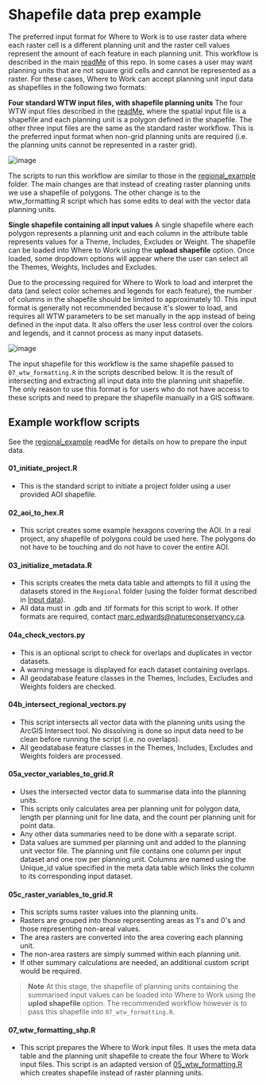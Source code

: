 # Shapefile data prep example

The preferred input format for Where to Work is to use raster data where each raster cell is a different planning unit and
the raster cell values represent the amount of each feature in each planning unit. 
This workflow is described in the main [readMe](https://github.com/NCC-CNC/wtw-data-prep) of this repo.
In some cases a user may want planning units that are not square grid cells and cannot be represented as a raster. For these
cases, Where to Work can accept planning unit input data as shapefiles in the following two formats:

**Four standard WTW input files, with shapefile planning units** 
The four WTW input files described in the [readMe](https://github.com/NCC-CNC/wtw-data-prep), where the spatial input file 
is a shapefile and each planning unit is a polygon defined in the shapefile. The other three input files are the same as the
standard raster workflow. This is the preferred input format when non-grid  planning units are required (i.e. the planning 
units cannot be represented in a raster grid).

![image](https://user-images.githubusercontent.com/10728298/236540944-baa83277-74de-4d87-aa29-03d57a9c5d61.png)

The scripts to run this workflow are similar to those in the [regional_example](https://github.com/NCC-CNC/wtw-data-prep/regional_example) 
folder. The main changes are that instead of creating raster planning units we use a shapefile of polygons. The other change is to the 
wtw_formatting.R script which has some edits to deal with the vector data planning units.

**Single shapefile containing all input values** 
A single shapefile where each polygon represents a planning unit and each column in the attribute table represents values for a Theme, 
Includes, Excludes or Weight. The shapefile can be loaded into Where to Work using the **upload shapefile** option. Once loaded, some 
dropdown options will appear where the user can select all the Themes, Weights, Includes and Excludes.

Due to the processing required for Where to Work to load and interpret the data (and select color schemes and legends for each feature), 
the number of columns in the shapefile should be limited to approximately 10. This input format is generally not recommended because 
it's slower to load, and requires all WTW parameters to be set manually in the app instead of being defined in the input data. It also
offers the user less control over the colors and legends, and it cannot process as many input datasets.

![image](https://user-images.githubusercontent.com/10728298/236540991-590fecc4-c1a4-4f5d-af8a-6902d15ae5c0.png)

The input shapefile for this workflow is the same shapefile passed to `07_wtw_formatting.R` in the scripts described below.
It is the result of intersecting and extracting all input data into the planning unit shapefile. The only reason to use this format
is for users who do not have access to these scripts and need to prepare the shapefile manually in a GIS software.


## Example workflow scripts

See the [regional_example](https://github.com/NCC-CNC/wtw-data-prep/regional_example) readMe for details on how to prepare the
input data.

#### 01_initiate_project.R

- This is the standard script to initiate a project folder using a user provided
AOI shapefile.

#### 02_aoi_to_hex.R

- This script creates some example hexagons covering the AOI. In a real project,
any shapefile of polygons could be used here. The polygons do not have to be touching
and do not have to cover the entire AOI.

#### 03_initialize_metadata.R

- This scripts creates the meta data table and attempts to fill it using the
datasets stored in the `Regional` folder (using the folder format described in
[Input data](#input-data)).
- All data must in .gdb and .tif formats for this script to work. If other
formats are required, contact marc.edwards@natureconservancy.ca.

#### 04a_check_vectors.py

- This is an optional script to check for overlaps and duplicates in vector
datasets.
- A warning message is displayed for each dataset containing overlaps.
- All geodatabase feature classes in the Themes, Includes, Excludes and Weights
folders are checked.

#### 04b_intersect_regional_vectors.py

- This script intersects all vector data with the planning units using the
ArcGIS Intersect tool. No dissolving is done so input data need to be clean
before running the script (i.e. no overlaps).
- All geodatabase feature classes in the Themes, Includes, Excludes and Weights
folders are processed.

#### 05a_vector_variables_to_grid.R

- Uses the intersected vector data to summarise data into the planning units.
- This scripts only calculates area per planning unit for polygon data, length
per planning unit for line data, and the count per planning unit for point data.
- Any other data summaries need to be done with a separate script.
- Data values are summed per planning unit and added to the planning unit vector
file. The planning unit file contains one column per input dataset and one row
per planning unit. Columns are named using the Unique_id value specified in
the meta data table which links the column to its corresponding input dataset.

#### 05c_raster_variables_to_grid.R

- This scripts sums raster values into the planning units.
- Rasters are grouped into those representing areas as 1's and 0's and those
representing non-areal values.
- The area rasters are converted into the area covering each planning unit.
- The non-area rasters are simply summed within each planning unit.
- If other summary calculations are needed, an additional custom script would
be required.

> **Note** At this stage, the shapefile of planning units containing the summarised
input values can be loaded into Where to Work using the **uplod shapefile**
option. The recommended workflow however is to pass this shapefile into 
`07_wtw_formatting.R`.

#### 07_wtw_formatting_shp.R

- This script prepares the Where to Work input files. It uses the
meta data table and the planning unit shapefile to create the four Where to Work 
input files. This script is an adapted version of 
[05_wtw_formatting.R](https://github.com/NCC-CNC/wtw-data-prep/blob/main/scripts/05_wtw_formatting.R)
which creates shapefile instead of raster planning units.
